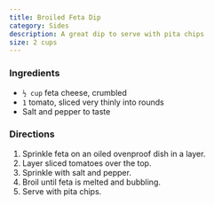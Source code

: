 ```yaml
---
title: Broiled Feta Dip
category: Sides
description: A great dip to serve with pita chips
size: 2 cups
---
```


### Ingredients

* `½ cup` feta cheese, crumbled
* `1` tomato, sliced very thinly into rounds
* Salt and pepper to taste

### Directions

1. Sprinkle feta on an oiled ovenproof dish in a layer.
2. Layer sliced tomatoes over the top.
3. Sprinkle with salt and pepper.
4. Broil until feta is melted and bubbling.
5. Serve with pita chips.
